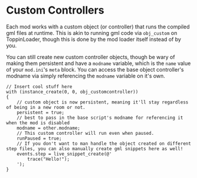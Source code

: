 # Custom Controllers

Each mod works with a custom object (or controller) that runs the compiled gml files at runtime. This is akin to running gml code via `obj_custom` on ToppinLoader, though this is done by the mod loader itself instead of by you.

You can still create new custom controller objects, though be wary of making them persistent and have a `modname` variable, which is the `name` value of your `mod.ini`'s `meta` block. You can access the base object controller's modname via simply referencing the `modname` variable on it's own.

```gml
// Insert cool stuff here
with (instance_create(0, 0, obj_customcontroller))
{
    // custom object is now persistent, meaning it'll stay regardless of being in a new room or not.
    persistent = true;
    // best to pass in the base script's modname for referencing it when the mod is disabled
    modname = other.modname;
    // This custom controller will run even when paused.
    runPaused = true;
    // If you don't want to man handle the object created on different step files, you can also manually create gml snippets here as well!
    events.step = live_snippet_create(@'
        trace("Hello!");
    ');
}
```
